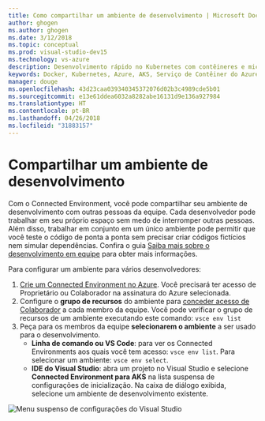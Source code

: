 ```yaml
---
title: Como compartilhar um ambiente de desenvolvimento | Microsoft Docs
author: ghogen
ms.author: ghogen
ms.date: 3/12/2018
ms.topic: conceptual
ms.prod: visual-studio-dev15
ms.technology: vs-azure
description: Desenvolvimento rápido no Kubernetes com contêineres e microsserviços no Azure
keywords: Docker, Kubernetes, Azure, AKS, Serviço de Contêiner do Azure, contêineres
manager: douge
ms.openlocfilehash: 43d23caa039340345372076d02b3c4989cde5b01
ms.sourcegitcommit: e13e61ddea6032a8282abe16131d9e136a927984
ms.translationtype: HT
ms.contentlocale: pt-BR
ms.lasthandoff: 04/26/2018
ms.locfileid: "31883157"
---
```

# <a name="share-a-development-environment"></a>Compartilhar um ambiente de desenvolvimento

Com o Connected Environment, você pode compartilhar seu ambiente de desenvolvimento com outras pessoas da equipe. Cada desenvolvedor pode trabalhar em seu próprio espaço sem medo de interromper outras pessoas. Além disso, trabalhar em conjunto em um único ambiente pode permitir que você teste o código de ponta a ponta sem precisar criar códigos fictícios nem simular dependências. Confira o guia [Saiba mais sobre o desenvolvimento em equipe](../get-started-nodejs-06.md) para obter mais informações.

Para configurar um ambiente para vários desenvolvedores:
1. [Crie um Connected Environment no Azure](../get-started.md). Você precisará ter acesso de Proprietário ou Colaborador na assinatura do Azure selecionada.
1. Configure o **grupo de recursos** do ambiente para [conceder acesso de Colaborador](https://docs.microsoft.com/en-us/azure/active-directory/role-based-access-control-configure) a cada membro da equipe. Você pode verificar o grupo de recursos de um ambiente executando este comando: `vsce env list`
1. Peça para os membros da equipe **selecionarem o ambiente** a ser usado para o desenvolvimento.
     * **Linha de comando ou VS Code**: para ver os Connected Environments aos quais você tem acesso: `vsce env list`. Para selecionar um ambiente: `vsce env select`.
     * **IDE do Visual Studio**: abra um projeto no Visual Studio e selecione **Connected Environment para AKS** na lista suspensa de configurações de inicialização. Na caixa de diálogo exibida, selecione um ambiente de desenvolvimento existente.

![Menu suspenso de configurações do Visual Studio](../images/LaunchSettings.png)